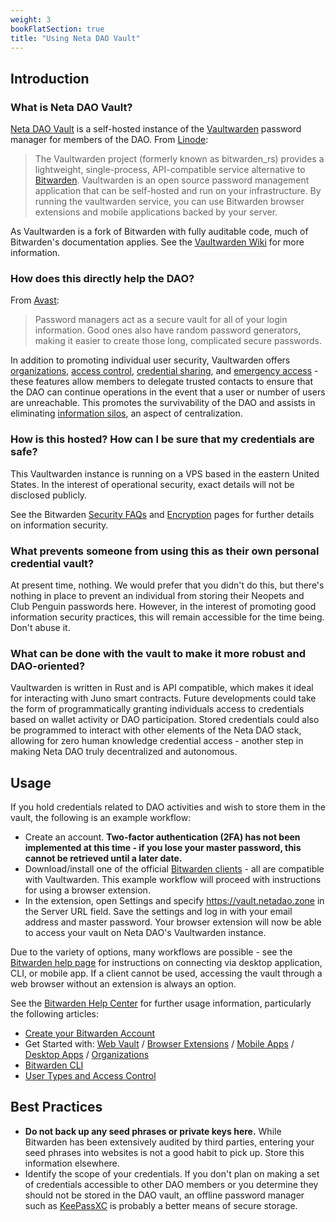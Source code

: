 ```yaml
---
weight: 3
bookFlatSection: true
title: "Using Neta DAO Vault"
---
```


## Introduction
### What is Neta DAO Vault? 
[Neta DAO Vault](https://vault.netadao.zone) is a self-hosted instance of the [Vaultwarden](https://github.com/dani-garcia/vaultwarden) password manager for members of the DAO. From [Linode](https://www.linode.com/docs/guides/how-to-self-host-the-vaultwarden-password-manager/):

>The Vaultwarden project (formerly known as bitwarden_rs) provides a lightweight, single-process, API-compatible service alternative to [Bitwarden](https://bitwarden.com/). Vaultwarden is an open source password management application that can be self-hosted and run on your infrastructure. By running the vaultwarden service, you can use Bitwarden browser extensions and mobile applications backed by your server.

As Vaultwarden is a fork of Bitwarden with fully auditable code, much of Bitwarden's documentation applies. See the [Vaultwarden Wiki](https://github.com/dani-garcia/vaultwarden/wiki) for more information.

### How does this directly help the DAO?
From [Avast](https://blog.avast.com/en/secure-browser/why-you-should-use-a-password-manager):
>Password managers act as a secure vault for all of your login information. Good ones also have random password generators, making it easier to create those long, complicated secure passwords.

In addition to promoting individual user security, Vaultwarden offers [organizations](https://bitwarden.com/help/getting-started-organizations/), [access control](https://bitwarden.com/help/user-types-access-control/), [credential sharing](https://bitwarden.com/help/sharing/), and [emergency access](https://bitwarden.com/help/emergency-access/) - these features allow members to delegate trusted contacts to ensure that the DAO can continue operations in the event that a user or number of users are unreachable. This promotes the survivability of the DAO and assists in eliminating [information silos](https://www.indeed.com/career-advice/career-development/information-silos-causes), an aspect of centralization.

### How is this hosted? How can I be sure that my credentials are safe?
This Vaultwarden instance is running on a VPS based in the eastern United States. In the interest of operational security, exact details will not be disclosed publicly.

See the Bitwarden [Security FAQs](https://bitwarden.com/help/security-faqs/) and [Encryption](https://bitwarden.com/help/what-encryption-is-used/) pages for further details on information security. 

### What prevents someone from using this as their own personal credential vault?
At present time, nothing. We would prefer that you didn't do this, but there's nothing in place to prevent an individual from storing their Neopets and Club Penguin passwords here. However, in the interest of promoting good information security practices, this will remain accessible for the time being. Don't abuse it.

### What can be done with the vault to make it more robust and DAO-oriented?
Vaultwarden is written in Rust and is API compatible, which makes it ideal for interacting with Juno smart contracts. Future developments could take the form of programmatically granting individuals access to credentials based on wallet activity or DAO participation. Stored credentials could also be programmed to interact with other elements of the Neta DAO stack, allowing for zero human knowledge credential access - another step in making Neta DAO truly decentralized and autonomous.

## Usage
If you hold credentials related to DAO activities and wish to store them in the vault, the following is an example workflow:
- Create an account. **Two-factor authentication (2FA) has not been implemented at this time - if you lose your master password, this cannot be retrieved until a later date.**
- Download/install one of the official [Bitwarden clients](https://bitwarden.com/download/) - all are compatible with Vaultwarden. This example workflow will proceed with instructions for using a browser extension.
- In the extension, open Settings and specify https://vault.netadao.zone in the Server URL field. Save the settings and log in with your email address and master password. Your browser extension will now be able to access your vault on Neta DAO's Vaultwarden instance.

Due to the variety of options, many workflows are possible - see the [Bitwarden help page](https://bitwarden.com/help/change-client-environment/) for instructions on connecting via desktop application, CLI, or mobile app. If a client cannot be used, accessing the vault through a web browser without an extension is always an option.

See the [Bitwarden Help Center](https://bitwarden.com/help/) for further usage information, particularly the following articles:
* [Create your Bitwarden Account](https://bitwarden.com/help/create-bitwarden-account/)
* Get Started with: [Web Vault](https://bitwarden.com/help/getting-started-webvault/) / [Browser Extensions](https://bitwarden.com/help/getting-started-browserext/) / [Mobile Apps](https://bitwarden.com/help/getting-started-mobile/) / [Desktop Apps](https://bitwarden.com/help/getting-started-desktop/) / [Organizations](https://bitwarden.com/help/getting-started-organizations/)
* [Bitwarden CLI](https://bitwarden.com/help/cli/)
* [User Types and Access Control](https://bitwarden.com/help/user-types-access-control/)

## Best Practices
- **Do not back up any seed phrases or private keys here.** While Bitwarden has been extensively audited by third parties, entering your seed phrases into websites is not a good habit to pick up. Store this information elsewhere.
- Identify the scope of your credentials. If you don't plan on making a set of credentials accessible to other DAO members or you determine they should not be stored in the DAO vault, an offline password manager such as [KeePassXC](https://keepassxc.org/) is probably a better means of secure storage.
